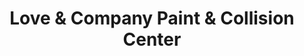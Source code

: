 ---
title: "Love & Company Paint & Collision Center"
url: /garner/love-and-company-paint-and-collision-center/
shop: car repair
---